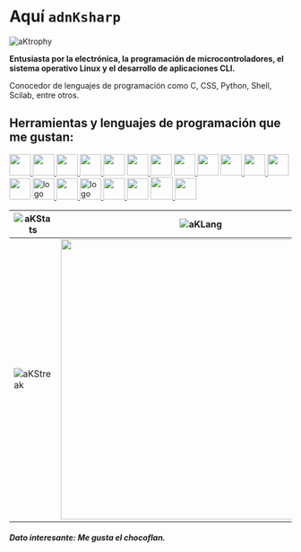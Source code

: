 # Aquí ```adnKsharp```

![aKtrophy](https://github-profile-trophy.vercel.app/?username=adnksharp&theme=onestar&no-frame=true)

**Entusiasta por la electrónica, la programación de microcontroladores, el sistema operativo Linux y el desarrollo de aplicaciones CLI.**

Conocedor de lenguajes de programación como C, CSS, Python, Shell, Scilab, entre otros.

## Herramientas y lenguajes de programación que me gustan:

<p>
    <a href="https://portal.azure.com/" target="_blank" rel="noreferrer">
        <img src='https://cdn.jsdelivr.net/gh/devicons/devicon/icons/azure/azure-original.svg' height="38">
    </a>
    <a href="https://www.python.org" target="_blank" rel="noreferrer">
        <img src='https://cdn.jsdelivr.net/gh/devicons/devicon/icons/python/python-original.svg' height="38">
    </a>
    <a href="https://git-scm.com" target="_blank" rel="noreferrer">
        <img src='https://cdn.jsdelivr.net/gh/devicons/devicon/icons/git/git-original.svg' height="38">
    </a>
    <a href="https://www.arduino.cc" target="_blank" rel="noreferrer">
        <img src='https://cdn.jsdelivr.net/gh/devicons/devicon/icons/arduino/arduino-original.svg' height="38">
    </a>
    <img src='https://cdn.jsdelivr.net/gh/devicons/devicon/icons/cplusplus/cplusplus-original.svg' height="38">
    <a href="https://www.gnu.org/software/bash/" target="_blank" rel="noreferrer">
        <img src='https://cdn.jsdelivr.net/gh/devicons/devicon/icons/bash/bash-original.svg' height="38">
    </a>
    <img src='https://cdn.jsdelivr.net/gh/devicons/devicon/icons/c/c-original.svg' height="38">
    <a href="https://code.visualstudio.com" target="_blank" rel="noreferrer">
        <img src='https://cdn.jsdelivr.net/gh/devicons/devicon/icons/vscode/vscode-original.svg' height="38">
    </a>
    <img src='https://cdn.jsdelivr.net/gh/devicons/devicon/icons/dotnetcore/dotnetcore-original.svg' height="38">
    <a href="https://docs.microsoft.com/es-es/dotnet/csharp/" target="_blank" rel="noreferrer">
        <img src='https://cdn.jsdelivr.net/gh/devicons/devicon/icons/csharp/csharp-original.svg' height="38">
    </a>
    <a href="https://www.w3schools.com/html/" target="_blank" rel="noreferrer">
        <img src='https://cdn.jsdelivr.net/gh/devicons/devicon/icons/html5/html5-original.svg' height="38">
    </a>
    <img src='https://cdn.jsdelivr.net/gh/devicons/devicon/icons/css3/css3-original.svg' height="38">
    <img src='https://cdn.jsdelivr.net/gh/devicons/devicon/icons/javascript/javascript-original.svg' height="38">
    <a href="https://fritzing.org" target="_blank" rel="noreferrer" >
        <img class="navbar-brand" src="https://fritzing.org/assets/fritzing-71bf834592dfe289097651506e217d6a7fd76b22e8dba27f8e2be7c10dd97510.png" alt="logo" height="38">
    </a>
    <a href="https://www.ni.com/es-mx/shop/labview.html" target="_blank" rel="noreferrer">
        <img src='https://cdn.jsdelivr.net/gh/devicons/devicon/icons/labview/labview-original.svg' height="38">
    </a>
    <a href="https://www.scilab.org" target="_blank" rel="noreferrer">
        <img class="navbar-brand" src="https://www.scilab.org/themes/bs4esi/img/scilab-logo.png?v20201103" alt="logo" height="38">
    </a>
    <a href="https://la.mathworks.com/products/matlab.html" target="_blank" rel="noreferrer">
        <img src='https://cdn.jsdelivr.net/gh/devicons/devicon/icons/matlab/matlab-original.svg' height="38">
    </a>
    <img src='https://cdn.jsdelivr.net/gh/devicons/devicon/icons/windows8/windows8-original.svg' height="38">
    <a href="https://wiki.archlinux.org" target="_blank" rel="noreferrer">
        <img src="https://archlinux.org/static/logos/apple-touch-icon-57x57.0cd0ab3349e2.png" width="40">
    </a>
    <a href="https://wiki.debian.org/es/FrontPage?action=show&redirect=P%C3%A1ginaInicial" target="_blank" rel="noreferrer">
        <img src='https://cdn.jsdelivr.net/gh/devicons/devicon/icons/debian/debian-original.svg' height="38">
    </a>
</p>

| ![aKStats](https://github-readme-stats.vercel.app/api?username=adnksharp&show_icons=true&theme=blueberry&locale=es&bg_color=00000000&hide_border=true) | ![aKLang](https://github-readme-stats.vercel.app/api/top-langs/?username=adnksharp&theme=blueberry&locale=es&layout=compact&bg_color=00000000&hide_border=true) |
| ------------------------------------------------------------ | ------------------------------------------------------------ 
| ![aKStreak](https://github-readme-streak-stats.herokuapp.com?user=adnksharp&theme=tokyonight&date_format=j%2Fn%5B%2FY%5D&locale=es&background=00000000&hide_border=true) | <img src="https://activity-graph.herokuapp.com/graph?username=adnksharp&bg_color=00000000&theme=react-dark&hide_border=true&hide_title=true&point=bf91f3" width="500" /> |

##### Dato interesante: Me gusta el chocoflan.
